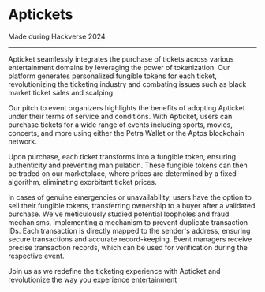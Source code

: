 # Aptickets
Made during Hackverse 2024

---

Apticket seamlessly integrates the purchase of tickets across various entertainment domains by leveraging the power of tokenization. Our platform generates personalized fungible tokens for each ticket, revolutionizing the ticketing industry and combating issues such as black market ticket sales and scalping.

Our pitch to event organizers highlights the benefits of adopting Apticket under their terms of service and conditions. With Apticket, users can purchase tickets for a wide range of events including sports, movies, concerts, and more using either the Petra Wallet or the Aptos blockchain network.

Upon purchase, each ticket transforms into a fungible token, ensuring authenticity and preventing manipulation. These fungible tokens can then be traded on our marketplace, where prices are determined by a fixed algorithm, eliminating exorbitant ticket prices.

In cases of genuine emergencies or unavailability, users have the option to sell their fungible tokens, transferring ownership to a buyer after a validated purchase. We've meticulously studied potential loopholes and fraud mechanisms, implementing a mechanism to prevent duplicate transaction IDs. Each transaction is directly mapped to the sender's address, ensuring secure transactions and accurate record-keeping. Event managers receive precise transaction records, which can be used for verification during the respective event.

Join us as we redefine the ticketing experience with Apticket and revolutionize the way you experience entertainment
